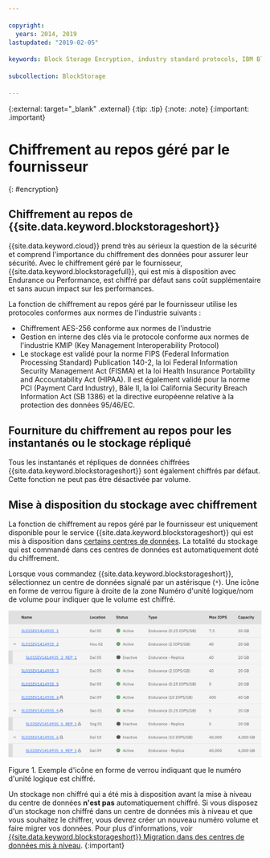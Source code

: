 ```yaml
---

copyright:
  years: 2014, 2019
lastupdated: "2019-02-05"

keywords: Block Storage Encryption, industry standard protocols, IBM Block Storage, LUN, provider-managed encryption

subcollection: BlockStorage

---
```

{:external: target="_blank" .external}
{:tip: .tip}
{:note: .note}
{:important: .important}

# Chiffrement au repos géré par le fournisseur
{: #encryption}

## Chiffrement au repos de {{site.data.keyword.blockstorageshort}}

{{site.data.keyword.cloud}} prend très au sérieux la question de la sécurité et comprend l'importance du chiffrement des données pour assurer leur sécurité. Avec le chiffrement géré par le fournisseur, {{site.data.keyword.blockstoragefull}}, qui est mis à disposition avec Endurance ou Performance, est chiffré par défaut sans coût supplémentaire et sans aucun impact sur les performances.

La fonction de chiffrement au repos géré par le fournisseur utilise les protocoles conformes aux normes de l'industrie suivants :

* Chiffrement AES-256 conforme aux normes de l'industrie
* Gestion en interne des clés via le protocole conforme aux normes de l'industrie KMIP (Key Management Interoperability Protocol)
* Le stockage est validé pour la norme FIPS (Federal Information Processing Standard) Publication 140-2, la loi Federal Information Security Management Act (FISMA) et la loi Health Insurance Portability and Accountability Act (HIPAA). Il est également validé pour la norme PCI (Payment Card Industry), Bâle II, la loi California Security Breach Information Act (SB 1386) et la directive européenne relative à la protection des données 95/46/EC.

## Fourniture du chiffrement au repos pour les instantanés ou le stockage répliqué  

Tous les instantanés et répliques de données chiffrées {{site.data.keyword.blockstorageshort}} sont également chiffrés par défaut. Cette fonction ne peut pas être désactivée par volume.

## Mise à disposition du stockage avec chiffrement

La fonction de chiffrement au repos géré par le fournisseur est uniquement disponible pour le service {{site.data.keyword.blockstorageshort}} qui est mis à disposition dans [certains centres de données](/docs/infrastructure/BlockStorage?topic=BlockStorage-news). La totalité du stockage qui est commandé dans ces centres de données est automatiquement doté du chiffrement.

Lorsque vous commandez {{site.data.keyword.blockstorageshort}}, sélectionnez un centre de données signalé par un astérisque (`*`). Une icône en forme de verrou figure à droite de la zone Numéro d'unité logique/nom de volume pour indiquer que le volume est chiffré.

![L'icône de verrouillage indique que le numéro d'unité logique est chiffré](/images/encryptedstorage.png)
<caption>Figure 1. Exemple d'icône en forme de verrou indiquant que le numéro d'unité logique est chiffré.</caption>



Un stockage non chiffré qui a été mis à disposition avant la mise à niveau du centre de données **n'est pas** automatiquement chiffré. Si vous disposez d'un stockage non chiffré dans un centre de données mis à niveau et que vous souhaitez le chiffrer, vous devrez créer un nouveau numéro volume et faire migrer vos données. Pour plus d'informations, voir [{{site.data.keyword.blockstorageshort}} Migration dans des centres de données mis à niveau](/docs/infrastructure/BlockStorage?topic=BlockStorage-migratestorage).
{:important}
